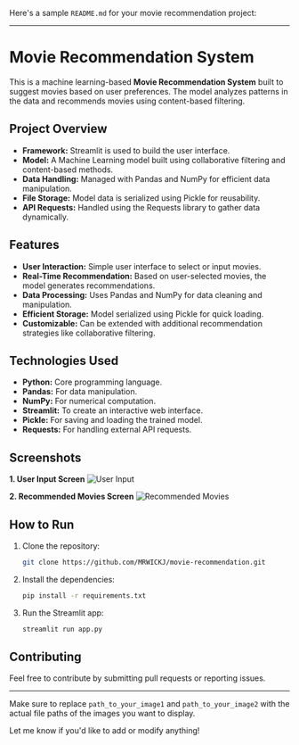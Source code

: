 Here's a sample `README.md` for your movie recommendation project:

---

# Movie Recommendation System

This is a machine learning-based **Movie Recommendation System** built to suggest movies based on user preferences. The model analyzes patterns in the data and recommends movies using content-based filtering.

## Project Overview

- **Framework:** Streamlit is used to build the user interface.
- **Model:** A Machine Learning model built using collaborative filtering and content-based methods.
- **Data Handling:** Managed with Pandas and NumPy for efficient data manipulation.
- **File Storage:** Model data is serialized using Pickle for reusability.
- **API Requests:** Handled using the Requests library to gather data dynamically.

## Features

- **User Interaction:** Simple user interface to select or input movies.
- **Real-Time Recommendation:** Based on user-selected movies, the model generates recommendations.
- **Data Processing:** Uses Pandas and NumPy for data cleaning and manipulation.
- **Efficient Storage:** Model serialized using Pickle for quick loading.
- **Customizable:** Can be extended with additional recommendation strategies like collaborative filtering.

## Technologies Used

- **Python:** Core programming language.
- **Pandas:** For data manipulation.
- **NumPy:** For numerical computation.
- **Streamlit:** To create an interactive web interface.
- **Pickle:** For saving and loading the trained model.
- **Requests:** For handling external API requests.

## Screenshots

**1. User Input Screen**
![User Input](path_to_your_image1)

**2. Recommended Movies Screen**
![Recommended Movies](path_to_your_image2)

## How to Run

1. Clone the repository:
   ```bash
   git clone https://github.com/MRWICKJ/movie-recommendation.git
   ```

2. Install the dependencies:
   ```bash
   pip install -r requirements.txt
   ```

3. Run the Streamlit app:
   ```bash
   streamlit run app.py
   ```

## Contributing

Feel free to contribute by submitting pull requests or reporting issues.

---

Make sure to replace `path_to_your_image1` and `path_to_your_image2` with the actual file paths of the images you want to display.

Let me know if you'd like to add or modify anything!

